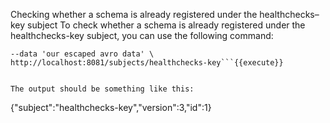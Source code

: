 Checking whether a schema is already registered under the healthchecks–key subject
To check whether a schema is already registered under the healthchecks-key subject, you can use the following command:

```curl -X POST -H "Content-Type: application/vnd.schemaregistry.v1+json"\
--data 'our escaped avro data' \
http://localhost:8081/subjects/healthchecks-key```{{execute}}


The output should be something like this:
```
{"subject":"healthchecks-key","version":3,"id":1}
```
